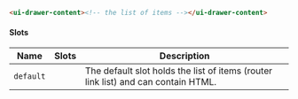 ```html
<ui-drawer-content><!-- the list of items --></ui-drawer-content>
```

#### Slots

| Name      | Slots | Description                                                                       |
| --------- | ----- | --------------------------------------------------------------------------------- |
| `default` |       | The default slot holds the list of items (router link list) and can contain HTML. |
